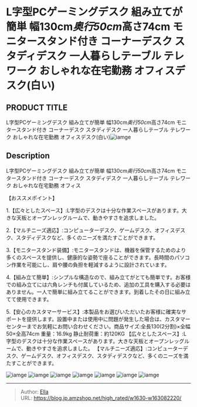 # L字型PCゲーミングデスク 組み立てが簡単 幅130cm*奥行50cm*高さ74cm モニタースタンド付き コーナーデスク スタディデスク 一人暮らしテーブル テレワーク おしゃれな在宅勤務 オフィスデスク(白い)


## PRODUCT TITLE 

L字型PCゲーミングデスク 組み立てが簡単 幅130cm*奥行50cm*高さ74cm モニタースタンド付き コーナーデスク スタディデスク 一人暮らしテーブル テレワーク おしゃれな在宅勤務 オフィスデスク(白い)![iamge](https://b2bfiles1.gigab2b.cn/image/wkseller/19629/20230224_3adc0902782ac099a2d28bc3a43005af.JPG)

## Description

L字型PCゲーミングデスク 組み立てが簡単 幅130cm*奥行50cm*高さ74cm モニタースタンド付き コーナーデスク スタディデスク 一人暮らしテーブル テレワーク おしゃれな在宅勤務 オフィス

【おススメポイント】 

1.【広々としたスペース】:L字型のデスクは十分な作業スペースがあります。大きな天板とオープンレッグルームで、動きやすさを追求しました。

2.【マルチニーズ適応】:コンピューターデスク、ゲームデスク、オフィスデスク、スタディデスクなど、多くのニーズを満たすことができます。

3.【モニタースタンド装備】:モニタースタンドは、機器を保管するためのより多くのスペースを提供し、健康的な姿勢で座ることができます。長時間のパソコン作業を可能にし、肩や腰の負担を軽減するように設計されています。

4.【組み立て簡単】:シンプルな構造なので、組み立てがとても簡単です。お客様での組み立てには六角レンチも付属しているため、追加の工具を購入する必要はありません。一人で簡単に組み立てることができます。到着したその日に組み立てて使用できます。

5.【安心のカスタマーサービス】:本製品をお選びいただいたお客様に確実なサポートを提供します。設置中または使用中に問題が発生した場合は、カスタマーセンターまでお気軽にお問い合わせください。商品サイズ:全長130(2分割)×全幅50×全高74cm 重量：16.9kg 静止耐荷重：約120KG
【広々としたスペース】:L字型のデスクは十分な作業スペースがあります。大きな天板とオープンレッグルームで、動きやすさを追求しました。
【マルチニーズ適応】:コンピューターデスク、ゲームデスク、オフィスデスク、スタディデスクなど、多くのニーズを満たすことができます。







![iamge](https://b2bfiles1.gigab2b.cn/image/wkseller/19629/20230224_b5ef66650e43e28ad851804f16ff2e08.JPG)
![iamge](https://b2bfiles1.gigab2b.cn/image/wkseller/19629/20230224_a8875f88209b6fad67bf2c4a8575cda3.JPG)
![iamge](https://b2bfiles1.gigab2b.cn/image/wkseller/19629/20230224_8c125533ce5f6785fb1820a17f3261aa.JPG)
![iamge](https://b2bfiles1.gigab2b.cn/image/wkseller/19629/20230224_3433f1cf6962157dc7f91c3a5efb0301.JPG)
![iamge](https://b2bfiles1.gigab2b.cn/image/wkseller/19629/20230328_d9081ee2672453a0c97e8d5e70bf5d41.jpg)
![iamge](https://b2bfiles1.gigab2b.cn/image/wkseller/19629/20230318_e940512b2326cd46d92bf0f53f9aa81b.png)
![iamge](https://b2bfiles1.gigab2b.cn/image/wkseller/19629/20230318_b4995520741e0fb1c5a0b5c39c48e4a6.png)


---

> Author: [Ella](https://blog.jp.amzshop.net/)  
> URL: https://blog.jp.amzshop.net/high_rated/w1630-w163082220/  

